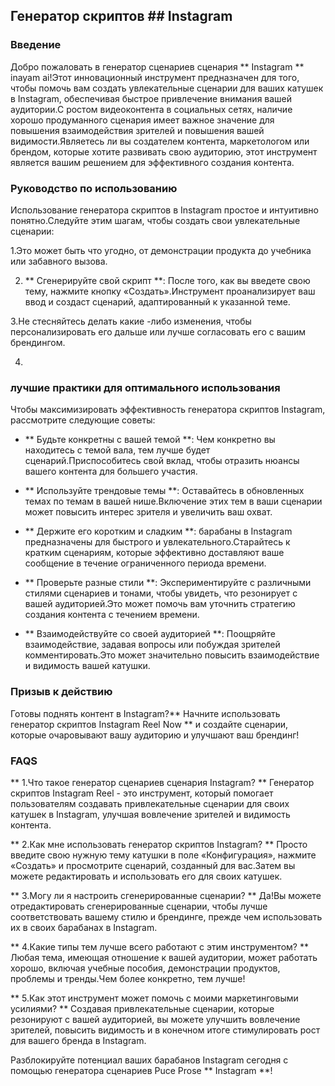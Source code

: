 ## Генератор скриптов ## Instagram

### Введение
Добро пожаловать в генератор сценариев сценария ** Instagram ** inayam ai!Этот инновационный инструмент предназначен для того, чтобы помочь вам создать увлекательные сценарии для ваших катушек в Instagram, обеспечивая быстрое привлечение внимания вашей аудитории.С ростом видеоконтента в социальных сетях, наличие хорошо продуманного сценария имеет важное значение для повышения взаимодействия зрителей и повышения вашей видимости.Являетесь ли вы создателем контента, маркетологом или брендом, которые хотите развивать свою аудиторию, этот инструмент является вашим решением для эффективного создания контента.

### Руководство по использованию
Использование генератора скриптов в Instagram простое и интуитивно понятно.Следуйте этим шагам, чтобы создать свои увлекательные сценарии:

1.Это может быть что угодно, от демонстрации продукта до учебника или забавного вызова.

2. ** Сгенерируйте свой скрипт **: После того, как вы введете свою тему, нажмите кнопку «Создать».Инструмент проанализирует ваш ввод и создаст сценарий, адаптированный к указанной теме.

3.Не стесняйтесь делать какие -либо изменения, чтобы персонализировать его дальше или лучше согласовать его с вашим брендингом.

4.

### лучшие практики для оптимального использования
Чтобы максимизировать эффективность генератора скриптов Instagram, рассмотрите следующие советы:

- ** Будьте конкретны с вашей темой **: Чем конкретно вы находитесь с темой вала, тем лучше будет сценарий.Приспособитесь свой вклад, чтобы отразить нюансы вашего контента для большего участия.

- ** Используйте трендовые темы **: Оставайтесь в обновленных темах по темам в вашей нише.Включение этих тем в ваши сценарии может повысить интерес зрителя и увеличить ваш охват.

- ** Держите его коротким и сладким **: барабаны в Instagram предназначены для быстрого и увлекательного.Старайтесь к кратким сценариям, которые эффективно доставляют ваше сообщение в течение ограниченного периода времени.

- ** Проверьте разные стили **: Экспериментируйте с различными стилями сценариев и тонами, чтобы увидеть, что резонирует с вашей аудиторией.Это может помочь вам уточнить стратегию создания контента с течением времени.

- ** Взаимодействуйте со своей аудиторией **: Поощряйте взаимодействие, задавая вопросы или побуждая зрителей комментировать.Это может значительно повысить взаимодействие и видимость вашей катушки.

### Призыв к действию
Готовы поднять контент в Instagram?** Начните использовать генератор скриптов Instagram Reel Now ** и создайте сценарии, которые очаровывают вашу аудиторию и улучшают ваш брендинг!

### FAQS

** 1.Что такое генератор сценариев сценария Instagram? **
Генератор скриптов Instagram Reel - это инструмент, который помогает пользователям создавать привлекательные сценарии для своих катушек в Instagram, улучшая вовлечение зрителей и видимость контента.

** 2.Как мне использовать генератор скриптов Instagram? **
Просто введите свою нужную тему катушки в поле «Конфигурация», нажмите «Создать» и просмотрите сценарий, созданный для вас.Затем вы можете редактировать и использовать его для своих катушек.

** 3.Могу ли я настроить сгенерированные сценарии? **
Да!Вы можете отредактировать сгенерированные сценарии, чтобы лучше соответствовать вашему стилю и брендинге, прежде чем использовать их в своих барабанах в Instagram.

** 4.Какие типы тем лучше всего работают с этим инструментом? **
Любая тема, имеющая отношение к вашей аудитории, может работать хорошо, включая учебные пособия, демонстрации продуктов, проблемы и тренды.Чем более конкретно, тем лучше!

** 5.Как этот инструмент может помочь с моими маркетинговыми усилиями? **
Создавая привлекательные сценарии, которые резонируют с вашей аудиторией, вы можете улучшить вовлечение зрителей, повысить видимость и в конечном итоге стимулировать рост для вашего бренда в Instagram.

Разблокируйте потенциал ваших барабанов Instagram сегодня с помощью генератора сценариев Puce Prose ** Instagram **!